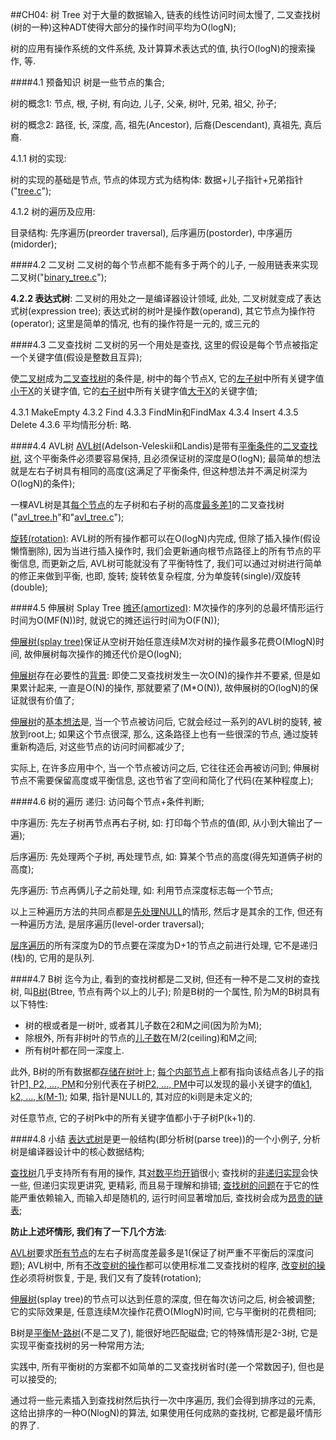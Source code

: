 ##CH04: 树 Tree
对于大量的数据输入, 链表的线性访问时间太慢了, 二叉查找树(树的一种)这种ADT使得大部分的操作时间平均为O(logN);

树的应用有操作系统的文件系统, 及计算算术表达式的值, 执行O(logN)的搜索操作, 等.

####4.1 预备知识
树是一些节点的集合;

树的概念1: 节点, 根, 子树, 有向边, 儿子, 父亲, 树叶, 兄弟, 祖父, 孙子;

树的概念2: 路径, 长, 深度, 高, 祖先(Ancestor), 后裔(Descendant), 真祖先, 真后裔.

4.1.1 树的实现:

树的实现的基础是节点, 节点的体现方式为结构体: 数据+儿子指针+兄弟指针("[tree.c](file:./tree.c)");

4.1.2 树的遍历及应用:

目录结构: 先序遍历(preorder traversal), 后序遍历(postorder), 中序遍历(midorder);

####4.2 二叉树
二叉树的每个节点都不能有多于两个的儿子, 一般用链表来实现二叉树("[binary_tree.c](file:./binary_tree.c)");

<strong>4.2.2 表达式树</strong>: 二叉树的用处之一是编译器设计领域, 此处, 二叉树就变成了表达式树(expression tree); 表达式树的树叶是操作数(operand), 其它节点为操作符(operator); 这里是简单的情况, 也有的操作符是一元的, 或三元的

####4.3 二叉查找树
二叉树的另一个用处是查找, 这里的假设是每个节点被指定一个关键字值(假设是整数且互异);

使<u>二叉树</u>成为<u>二叉查找树</u>的条件是, 树中的每个节点X, 它的<u>左子树</u>中所有关键字值<u>小于X</u>的关键字值, 它的<u>右子树</u>中所有关键字值<u>大于X</u>的关键字值;

4.3.1 MakeEmpty
4.3.2 Find
4.3.3 FindMin和FindMax
4.3.4 Insert
4.3.5 Delete
4.3.6 平均情形分析: 略.

####4.4 AVL树
<u>AVL树</u>(Adelson-Veleskii和Landis)是带有<u>平衡条件</u>的<u>二叉查找树</u>, 这个平衡条件必须要容易保持, 且必须保证树的深度是O(logN); 最简单的想法就是左右子树具有相同的高度(这满足了平衡条件, 但这种想法并不满足树深为O(logN)的条件);

一棵AVL树是其<u>每个节点</u>的左子树和右子树的高度<u>最多差1</u>的二叉查找树("[avl_tree.h](file:./avl_tree.h)"和"[avl_tree.c](file:./avl_tree.c)");

<u>旋转(rotation)</u>: AVL树的所有操作都可以在O(logN)内完成, 但除了插入操作(假设懒惰删除), 因为当进行插入操作时, 我们会更新通向根节点路径上的所有节点的平衡信息, 而更新之后, AVL树可能就没有了平衡特性了, 我们可以通过对树进行简单的修正来做到平衡, 也即, 旋转; 旋转依复杂程度, 分为单旋转(single)/双旋转(double);

####4.5 伸展树 Splay Tree
<u>摊还(amortized)</u>: M次操作的序列的总最坏情形运行时间为O(MF(N))时, 就说它的摊还运行时间为O(F(N));

<u>伸展树(splay tree)</u>保证从空树开始任意连续M次对树的操作最多花费O(MlogN)时间, 故伸展树每次操作的摊还代价是O(logN);

<u>伸展树</u>存在必要性的<u>背景</u>: 即使二叉查找树发生一次O(N)的操作并不要紧, 但是如果累计起来, 一直是O(N)的操作, 那就要紧了(M*O(N)), 故伸展树的O(logN)的保证就很有价值了;

<u>伸展树</u>的<u>基本想法</u>是, 当一个节点被访问后, 它就会经过一系列的AVL树的旋转, 被放到root上; 如果这个节点很深, 那么, 这条路径上也有一些很深的节点, 通过旋转重新构造后, 对这些节点的访问时间都减少了;

实际上, 在许多应用中个, 当一个节点被访问之后, 它往往还会再被访问到; 伸展树节点不需要保留高度或平衡信息, 这也节省了空间和简化了代码(在某种程度上);

####4.6 树的遍历
递归: 访问每个节点+条件判断;

中序遍历: 先左子树再节点再右子树, 如: 打印每个节点的值(即, 从小到大输出了一遍);

后序遍历: 先处理两个子树, 再处理节点, 如: 算某个节点的高度(得先知道俩子树的高度);

先序遍历: 节点再俩儿子之前处理, 如: 利用节点深度标志每一个节点;

以上三种遍历方法的共同点都是<u>先处理NULL</u>的情形, 然后才是其余的工作, 但还有一种遍历方法, 是层序遍历(level-order traversal);

<u>层序遍历</u>的所有深度为D的节点要在深度为D+1的节点之前进行处理, 它不是递归(栈)的, 它用的是队列.

####4.7 B树
迄今为止, 看到的查找树都是二叉树, 但还有一种不是二叉树的查找树, 叫<u>B树</u>(Btree, 节点有两个以上的儿子); 阶是B树的一个属性, 阶为M的B树具有以下特性:

* 树的根或者是一树叶, 或者其儿子数在2和M之间(因为阶为M);
* 除根外, 所有非树叶的节点的<u>儿子数</u>在M/2(ceiling)和M之间;
* 所有树叶都在同一深度上.

此外, B树的所有数据都<u>存储在树叶</u>上; <u>每个内部节点</u>上都有指向该结点各儿子的指针<u>P1, P2, ..., PM</u>和分别代表在子树<u>P2, ..., PM</u>中可以发现的最小关键字的值<u>k1, k2, ..., k(M-1)</u>; 如果, 指针是NULL的, 其对应的ki则是未定义的;

对任意节点, 它的子树Pk中的所有关键字值都小于子树P(k+1)的.

####4.8 小结
<u>表达式树</u>是更一般结构(即分析树(parse tree))的一个小例子, 分析树是编译器设计中的核心数据结构;

<u>查找树</u>几乎支持所有有用的操作, 其<u>对数平均开销</u>很小; 查找树的<u>非递归实现</u>会快一些, 但递归实现更讲究, 更精彩, 而且易于理解和排错; <u>查找树的问题</u>在于它的性能严重依赖输入, 而输入却是随机的, 运行时间显著增加后, 查找树会成为<u>昂贵的链表</u>;

<strong>防止上述坏情形, 我们有了一下几个方法</strong>:

<u>AVL树</u>要求<u>所有节点</u>的左右子树高度差最多是1(保证了树严重不平衡后的深度问题); AVL树中, 所有<u>不改变树的操作</u>都可以使用标准二叉查找树的程序, <u>改变树的操作</u>必须将树恢复, 于是, 我们又有了旋转(rotation);

<u>伸展树</u>(splay tree)的节点可以达到任意的深度, 但在每次访问之后, 树会被调整; 它的实际效果是, 任意连续M次操作花费O(MlogN)时间, 它与平衡树的花费相同;

B树是<u>平衡M-路树</u>(不是二叉了), 能很好地匹配磁盘; 它的特殊情形是2-3树, 它是实现平衡查找树的另一种常用方法;

实践中, 所有平衡树的方案都不如简单的二叉查找树省时(差一个常数因子), 但也是可以接受的;

通过将一些元素插入到查找树然后执行一次中序遍历, 我们会得到排序过的元素, 这给出排序的一种O(NlogN)的算法, 如果使用任何成熟的查找树, 它都是最坏情形的界了.








































